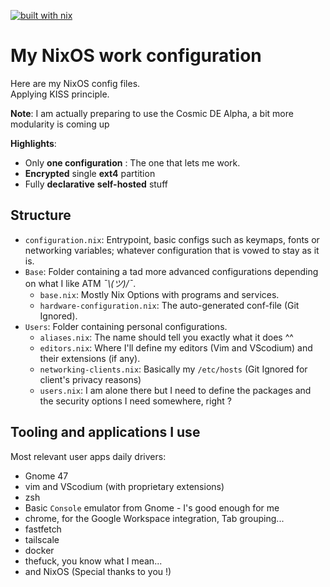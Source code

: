 [![built with nix](https://img.shields.io/static/v1?logo=nixos&logoColor=white&label=&message=Built%20with%20Nix&color=41439a)](https://builtwithnix.org)

# My NixOS work configuration

Here are my NixOS config files.  
Applying KISS principle.

**Note**: I am actually preparing to use the Cosmic DE Alpha, a bit more modularity is coming up

**Highlights**:

- Only **one configuration** : The one that lets me work.
- **Encrypted** single **ext4** partition
- Fully **declarative** **self-hosted** stuff


## Structure

- `configuration.nix`: Entrypoint, basic configs such as keymaps, fonts or networking variables; whatever configuration that is vowed to stay as it is.
- `Base`: Folder containing a tad more advanced configurations depending on what I like ATM *¯\\_(ツ)_/¯*.
  - `base.nix`: Mostly Nix Options with programs and services.
  - `hardware-configuration.nix`: The auto-generated conf-file (Git Ignored).
- `Users`: Folder containing personal configurations.
  - `aliases.nix`: The name should tell you exactly what it does ^^
  - `editors.nix`: Where I'll define my editors (Vim and VScodium) and their extensions (if any).
  - `networking-clients.nix`: Basically my `/etc/hosts` (Git Ignored for client's privacy reasons)
  - `users.nix`: I am alone there but I need to define the packages and the security options I need somewhere, right ? 

## Tooling and applications I use

Most relevant user apps daily drivers:

- Gnome 47
- vim and VScodium (with proprietary extensions)
- zsh
- Basic `Console` emulator from Gnome - I's good enough for me
- chrome, for the Google Workspace integration, Tab grouping...
- fastfetch
- tailscale
- docker
- thefuck, you know what I mean...
- and NixOS (Special thanks to you !)
